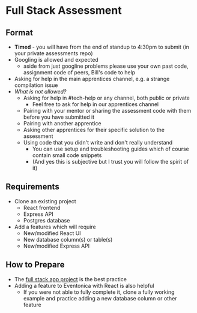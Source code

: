 # Full Stack Assessment

## Format
- **Timed** - you will have from the end of standup to 4:30pm to submit (in your private assessments repo)
- Googling is allowed and expected
  - aside from just googline problems please use your own past code, assignment code of peers, Bill's code to help
- Asking for help in the main apprentices channel, e.g. a strange compilation issue
- _What is not allowed?_
  - Asking for help in #tech-help or any channel, both public or private
    - Feel free to ask for help in our apprentices channel
  - Pairing with your mentor or sharing the assessment code with them before you have submitted it
  - Pairing with another apprentice
  - Asking other apprentices for their specific solution to the assessment
  - Using code that you didn't write and don't really understand
    - You can use setup and troubleshooting guides which of course contain small code snippets
    - (And yes this is subjective but I trust you will follow the spirit of it)

## Requirements

- Clone an existing project
  - React frontend
  - Express API
  - Postgres database
- Add a features which will require
  - New/modified React UI
  - New database column(s) or table(s)
  - New/modified Express API
  
 ## How to Prepare
 
 - The [full stack app project](./mern-pern-project.md) is the best practice
 - Adding a feature to Eventonica with React is also helpful
   - If you were not able to fully complete it, clone a fully working example and practice adding a new database column or other feature
